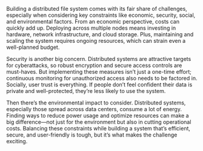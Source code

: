 Building a distributed file system comes with its fair share of challenges, especially when considering key constraints like economic, security, social, and environmental factors. From an economic perspective, costs can quickly add up. Deploying across multiple nodes means investing in hardware, network infrastructure, and cloud storage. Plus, maintaining and scaling the system requires ongoing resources, which can strain even a well-planned budget.

Security is another big concern. Distributed systems are attractive targets for cyberattacks, so robust encryption and secure access controls are must-haves. But implementing these measures isn’t just a one-time effort; continuous monitoring for unauthorized access also needs to be factored in. Socially, user trust is everything. If people don’t feel confident their data is private and well-protected, they’re less likely to use the system.

Then there’s the environmental impact to consider. Distributed systems, especially those spread across data centers, consume a lot of energy. Finding ways to reduce power usage and optimize resources can make a big difference—not just for the environment but also in cutting operational costs. Balancing these constraints while building a system that’s efficient, secure, and user-friendly is tough, but it’s what makes the challenge exciting.
